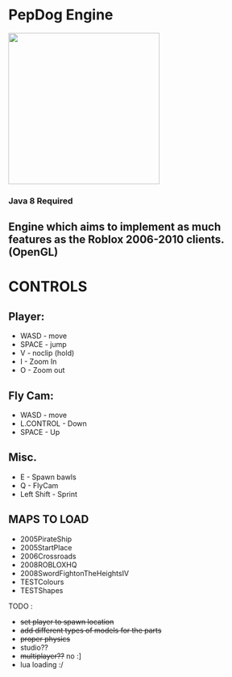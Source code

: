 # PepDog Engine

<img src="https://github.com/oikmo/RBXL-Loader/assets/78755068/29814e11-c557-41cd-81d7-a0afbb9c8f2a" width="300">

### Java 8 Required

## Engine which aims to implement as much features as the Roblox 2006-2010 clients. (OpenGL)

# CONTROLS
## Player:
- WASD - move
- SPACE - jump
- V - noclip (hold)
- I - Zoom In
- O - Zoom out

## Fly Cam:
- WASD - move
- L.CONTROL - Down
- SPACE - Up

## Misc.
- E - Spawn bawls
- Q - FlyCam
- Left Shift - Sprint

## MAPS TO LOAD
- 2005PirateShip
- 2005StartPlace
- 2006Crossroads
- 2008ROBLOXHQ
- 2008SwordFightonTheHeightsIV
- TESTColours
- TESTShapes

TODO : 
- ~~set player to spawn location~~
- ~~add different types of models for the parts~~
- ~~proper physics~~
- studio??
- ~~multiplayer??~~ no :]
- lua loading :/
